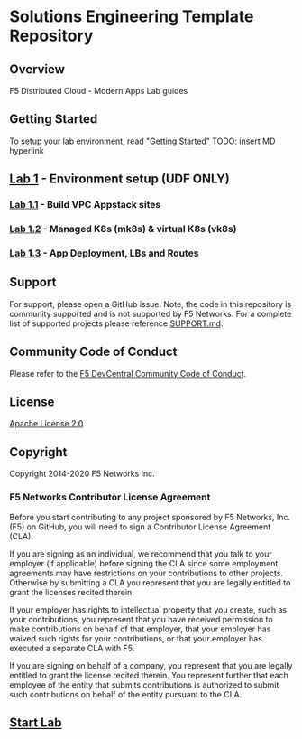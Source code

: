 # Solutions Engineering Template Repository

## Overview

F5 Distributed Cloud - Modern Apps Lab guides

## Getting Started

To setup your lab environment, read ["Getting Started"](lab_0.0.md) TODO: insert MD hyperlink

## [Lab 1](lab_1.0.md) - Environment setup (UDF ONLY)

### [Lab 1.1](lab_1.1.md) - Build VPC Appstack sites

### [Lab 1.2](lab_1.2.md) - Managed K8s (mk8s) & virtual K8s (vk8s)

### [Lab 1.3](lab_1.3.md) - App Deployment, LBs and Routes


## Support

For support, please open a GitHub issue.  Note, the code in this repository is community supported and is not supported by F5 Networks.  For a complete list of supported projects please reference [SUPPORT.md](SUPPORT.md).

## Community Code of Conduct

Please refer to the [F5 DevCentral Community Code of Conduct](code_of_conduct.md).

## License

[Apache License 2.0](LICENSE)

## Copyright

Copyright 2014-2020 F5 Networks Inc.

### F5 Networks Contributor License Agreement

Before you start contributing to any project sponsored by F5 Networks, Inc. (F5) on GitHub, you will need to sign a Contributor License Agreement (CLA).

If you are signing as an individual, we recommend that you talk to your employer (if applicable) before signing the CLA since some employment agreements may have restrictions on your contributions to other projects.
Otherwise by submitting a CLA you represent that you are legally entitled to grant the licenses recited therein.

If your employer has rights to intellectual property that you create, such as your contributions, you represent that you have received permission to make contributions on behalf of that employer, that your employer has waived such rights for your contributions, or that your employer has executed a separate CLA with F5.

If you are signing on behalf of a company, you represent that you are legally entitled to grant the license recited therein.
You represent further that each employee of the entity that submits contributions is authorized to submit such contributions on behalf of the entity pursuant to the CLA.

##  [Start Lab ](lab_0.0.md)